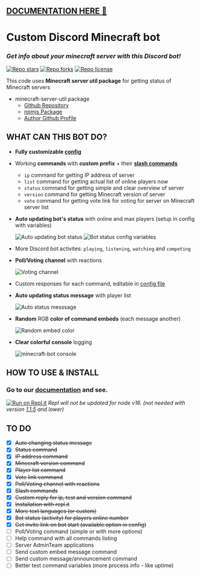 ## [DOCUMENTATION HERE 🔗](https://petyxbron.gitbook.io/minecraft-bot/installation)

# Custom Discord Minecraft bot
### *Get info about your minecraft server with this Discord bot!*

[![Repo stars](https://img.shields.io/github/stars/PetyXbron/minecraft-bot?style=flat&logo=github&labelColor=232121&color=blue&label=Stars)](https://github.com/PetyXbron/minecraft-bot/stargazers) [![Repo forks](https://img.shields.io/github/forks/PetyXbron/minecraft-bot?style=flat&logo=github&labelColor=232121&color=blue&label=Forks)](https://github.com/PetyXbron/minecraft-bot/network) [![Repo license](https://img.shields.io/github/license/PetyXbron/minecraft-bot?style=flat&logo=github&labelColor=232121&color=blue&label=License)](https://github.com/PetyXbron/minecraft-bot/blob/main/LICENSE)

This code uses **Minecraft server util package** for getting status of Minecraft servers
* minecraft-server-util package
  * [Github Repository](https://github.com/PassTheMayo/minecraft-server-util)
  * [npmjs Package](https://www.npmjs.com/package/minecraft-server-util)
  * [Author Github Profile](https://github.com/PassTheMayo)

## WHAT CAN THIS BOT DO?

- **Fully customizable [config](config.js)**
- Working **commands** with **custom prefix** + their **[slash commands]((https://support.discord.com/hc/en-us/articles/1500000368501-Slash-Commands-FAQ))**
    - `ip` command for getting IP address of server
    - `list` command for getting actual list of online players now
    - `status` command for getting simple and clear overview of server
    - `version` command for getting Minecraft version of server
    - `vote` command for getting vote link for voting for server on Minecraft server list
- **Auto updating bot's status** with online and max players (setup in config with variables)

  ![Auto updating bot status](https://i.imgur.com/xNDVb2D.png)
  ![Bot status config variables](https://i.imgur.com/7TXaWTC.png)
- More Discord bot activites: `playing`, `listening`, `watching` and `competing`
- **Poll/Voting channel** with reactions

  ![Voting channel](https://4254518267-files.gitbook.io/~/files/v0/b/gitbook-28427.appspot.com/o/assets%2F-MbqA4Jea2-IO37rpuOb%2F-MejM8GdpoTFx3MovYuy%2F-MejY9Dg6WsJ5LJ7qIVO%2Fvoting-channel.gif?alt=media&token=2a1d71d6-7544-4ba4-a6ff-f468872121c6)
- Custom responses for each command, editable in [config file](config.js)
- **Auto updating status message** with player list

  ![Auto status messsage](https://i.imgur.com/L6gFK4Q.png)
- **Random** RGB **color of command embeds** (each message another)

  ![Random embed color](https://i.imgur.com/pA7h5rC.png)
- **Clear colorful console** logging

  ![minecraft-bot console](https://i.imgur.com/N17AfDn.png)

## HOW TO USE & INSTALL

### Go to our [documentation](https://petyxbron.gitbook.io/minecraft-bot/installation/install) and see.
[![Run on Repl.it](https://repl.it/badge/github/MrMazzone/dotreplit-example)](https://repl.it/github/PetyXbron/minecraft-bot)
*Repl will not be updated for node v16. (not needed with version [1.1.5](https://github.com/PetyXbron/minecraft-bot/commit/a14fe3024b561a2b5516fb2390431f6650afe8b9) and lower)*

## TO DO

- [x] <s>Auto changing status message</s>
- [x] <s>Status command</s>
- [x] <s>IP address command</s>
- [x] <s>Minecraft version command</s>
- [x] <s>Player list command</s>
- [x] <s>Vote link command</s>
- [x] <s>Poll/Voting channel with reactions</s>
- [x] <s>Slash commands</s>
- [x] <s>Custom reply for ip, test and version command</s>
- [x] <s>Installation with repl.it</s>
- [x] <s>More text languages (or custom)</s>
- [x] <s>Bot status (activity) for players online number</s>
- [x] <s>Get invite link on bot start (available option in config)</s>
- [ ] Poll/Voting command (simple or with more options)
- [ ] Help command with all commands listing
- [ ] Server AdminTeam applications
- [ ] Send custom embed message command
- [ ] Send custom message/announcement command
- [ ] Better test command variables (more process info - like uptime)